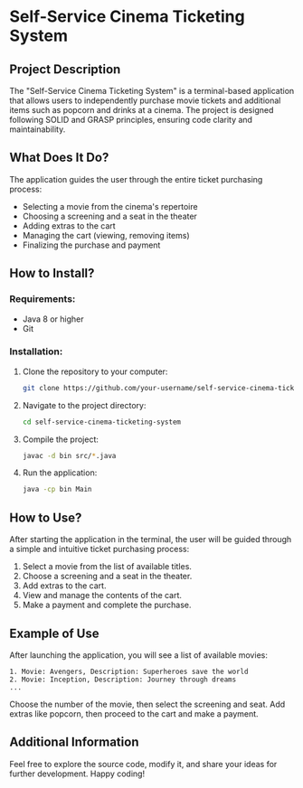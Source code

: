 # Self-Service Cinema Ticketing System

## Project Description

The "Self-Service Cinema Ticketing System" is a terminal-based application that allows users to independently purchase movie tickets and additional items such as popcorn and drinks at a cinema. The project is designed following SOLID and GRASP principles, ensuring code clarity and maintainability.

## What Does It Do?

The application guides the user through the entire ticket purchasing process:
- Selecting a movie from the cinema's repertoire
- Choosing a screening and a seat in the theater
- Adding extras to the cart
- Managing the cart (viewing, removing items)
- Finalizing the purchase and payment

## How to Install?

### Requirements:
- Java 8 or higher
- Git

### Installation:
1. Clone the repository to your computer:
    ```sh
    git clone https://github.com/your-username/self-service-cinema-ticketing-system.git
    ```
2. Navigate to the project directory:
    ```sh
    cd self-service-cinema-ticketing-system
    ```
3. Compile the project:
    ```sh
    javac -d bin src/*.java
    ```
4. Run the application:
    ```sh
    java -cp bin Main
    ```

## How to Use?

After starting the application in the terminal, the user will be guided through a simple and intuitive ticket purchasing process:
1. Select a movie from the list of available titles.
2. Choose a screening and a seat in the theater.
3. Add extras to the cart.
4. View and manage the contents of the cart.
5. Make a payment and complete the purchase.

## Example of Use

After launching the application, you will see a list of available movies:
```
1. Movie: Avengers, Description: Superheroes save the world
2. Movie: Inception, Description: Journey through dreams
...
```
Choose the number of the movie, then select the screening and seat. Add extras like popcorn, then proceed to the cart and make a payment.

## Additional Information

Feel free to explore the source code, modify it, and share your ideas for further development. Happy coding!
